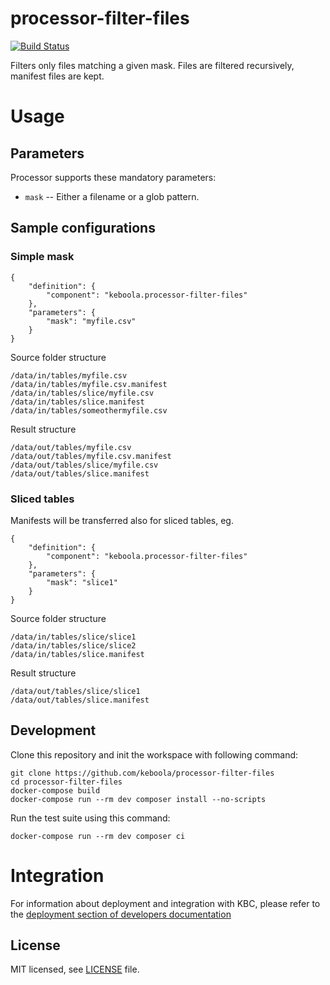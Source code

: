 # processor-filter-files

[![Build Status](https://travis-ci.org/keboola/processor-filter-files.svg?branch=master)](https://travis-ci.org/keboola/processor-filter-files)

Filters only files matching a given mask. Files are filtered recursively, manifest files are kept.

# Usage

## Parameters

Processor supports these mandatory parameters:

 - `mask` -- Either a filename or a glob pattern.

## Sample configurations

### Simple mask

```
{
    "definition": {
        "component": "keboola.processor-filter-files"
    },
    "parameters": {
        "mask": "myfile.csv"
    }
}

```

Source folder structure

```
/data/in/tables/myfile.csv
/data/in/tables/myfile.csv.manifest
/data/in/tables/slice/myfile.csv
/data/in/tables/slice.manifest
/data/in/tables/someothermyfile.csv
```

Result structure

```
/data/out/tables/myfile.csv
/data/out/tables/myfile.csv.manifest
/data/out/tables/slice/myfile.csv
/data/out/tables/slice.manifest

```

### Sliced tables

Manifests will be transferred also for sliced tables, eg.
```
{
    "definition": {
        "component": "keboola.processor-filter-files"
    },
    "parameters": {
        "mask": "slice1"
    }
}
```
Source folder structure

```
/data/in/tables/slice/slice1
/data/in/tables/slice/slice2
/data/in/tables/slice.manifest
```

Result structure

```
/data/out/tables/slice/slice1
/data/out/tables/slice.manifest

```


## Development

Clone this repository and init the workspace with following command:

```
git clone https://github.com/keboola/processor-filter-files
cd processor-filter-files
docker-compose build
docker-compose run --rm dev composer install --no-scripts
```

Run the test suite using this command:

```
docker-compose run --rm dev composer ci
```

# Integration

For information about deployment and integration with KBC, please refer to the [deployment section of developers documentation](https://developers.keboola.com/extend/component/deployment/)

## License

MIT licensed, see [LICENSE](./LICENSE) file.
